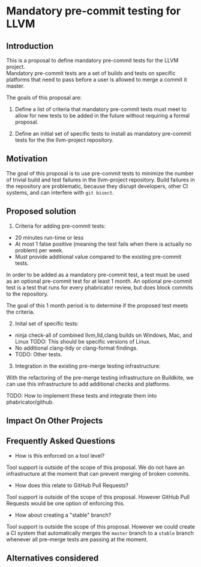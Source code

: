 # Mandatory pre-commit testing for LLVM

## Introduction

This is a proposal to define mandatory pre-commit tests for the LLVM project.  
Mandatory pre-commit tests are a set of builds and tests on specific platforms 
that need to pass before a user is allowed to merge a commit it master. 

The goals of this proposal are:

1. Define a list of criteria that mandatory pre-commit tests must meet to allow
   for new tests to be added in the future without requiring a formal proposal.

2. Define an initial set of specific tests to install as mandatory pre-commit
   tests for the the llvm-project repository.


## Motivation

The goal of this proposal is to use pre-commit tests to minimize the number of
trivial build and test failures in the llvm-project repository.  Build failures in the repository
are problematic, because they disrupt developers, other CI systems, and can
interfere with `git bisect`.


## Proposed solution

1. Criteria for adding pre-commit tests:

* 20 minutes run-time or less
* At most 1 false positive (meaning the test fails when there is actually no
  problem) per week.
* Must provide additional value compared to the existing pre-commit tests.

In order to be added as a mandatory pre-commit test, a test must be
used as an optional pre-commit test for at least 1 month. An
optional pre-commit test is a test that runs for every
phabricator review, but does block commits to the repository.

The goal of this 1 month period is to determine if the proposed test
meets the criteria.

2. Inital set of specific tests:

* ninja check-all of combined llvm,lld,clang builds on Windows, Mac, and Linux
  TODO: This should be specific versions of Linux.
* No additional clang-tidy or clang-format findings.
* TODO: Other tests.

3. Integration in the existing pre-merge testing infrastructure:

With the refactoring of the pre-merge testing infrastructure on Buildkite,
we can use this infrastructure to add additional checks and platforms.

TODO: How to implement these tests and integrate them into phabricator/github.

## Impact On Other Projects

## Frequently Asked Questions

* How is this enforced on a tool level?

Tool support is outside of the scope of this proposal. We do not have an 
infrastructure at the moment that can prevent merging of broken commits. 

* How does this relate to GitHub Pull Requests?

Tool support is outside of the scope of this proposal. However GitHub Pull 
Requests would be one option of enforcing this.

* How about creating a "stable" branch?

Tool support is outside the scope of this proposal. However we could create 
a CI system that automatically merges the `master` branch to a `stable` branch
whenever all pre-merge tests are passing at the moment.

## Alternatives considered

